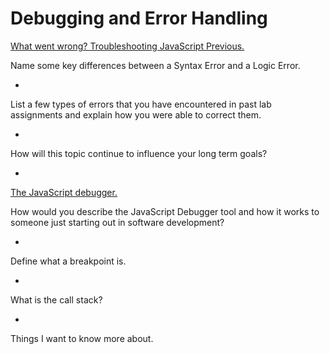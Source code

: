 <h1>Debugging and Error Handling</h1>

[What went wrong? Troubleshooting JavaScript
Previous.](https://developer.mozilla.org/en-US/docs/Learn/JavaScript/First_steps/What_went_wrong)

Name some key differences between a Syntax Error and a Logic Error.

- 

List a few types of errors that you have encountered in past lab assignments and explain how you were able to correct them.

- 

How will this topic continue to influence your long term goals?

- 

[The JavaScript debugger.](https://developer.mozilla.org/en-US/docs/Learn/Common_questions/What_are_browser_developer_tools#the_javascript_debugger)

How would you describe the JavaScript Debugger tool and how it works to someone just starting out in software development?

-

Define what a breakpoint is.

- 

What is the call stack?

- 

Things I want to know more about.